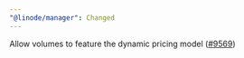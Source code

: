 ```yaml
---
"@linode/manager": Changed
---
```


Allow volumes to feature the dynamic pricing model ([#9569](https://github.com/linode/manager/pull/9569))
